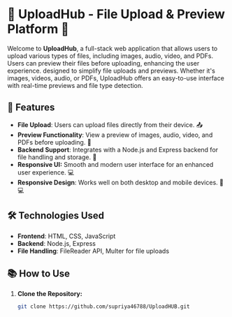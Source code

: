 # 📁 UploadHub - File Upload & Preview Platform 🌟

Welcome to **UploadHub**, a full-stack web application that allows users to upload various types of files, including images, audio, video, and PDFs. Users can preview their files before uploading, enhancing the user experience. designed to simplify file uploads and previews. Whether it's images, videos, audio, or PDFs, UploadHub offers an easy-to-use interface with real-time previews and file type detection. 
## 🚀 Features

- **File Upload**: Users can upload files directly from their device. 📤
- **Preview Functionality**: View a preview of images, audio, video, and PDFs before uploading. 👀
- **Backend Support**: Integrates with a Node.js and Express backend for file handling and storage. 💾
- **Responsive UI:** Smooth and modern user interface for an enhanced user experience. 💻 
- **Responsive Design**: Works well on both desktop and mobile devices. 📱💻

## 🛠️ Technologies Used

- **Frontend**: HTML, CSS, JavaScript
- **Backend**: Node.js, Express
- **File Handling**: FileReader API, Multer for file uploads

## 📚 How to Use

1. **Clone the Repository:**

   ```bash
   git clone https://github.com/supriya46788/UploadHUB.git

 
